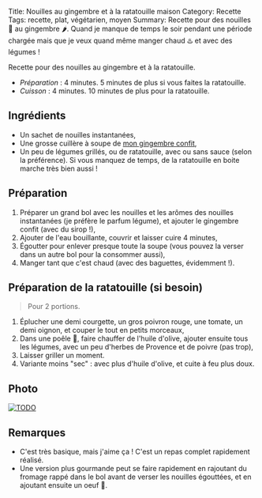 Title: Nouilles au gingembre et à la ratatouille maison
Category: Recette
Tags: recette, plat, végétarien, moyen
Summary: Recette pour des nouilles :shallow_pan_of_food: au gingembre :hot_pepper:. Quand je manque de temps le soir pendant une période chargée mais que je veux quand même manger chaud :hotsprings: et avec des légumes !

Recette pour des nouilles au gingembre et à la ratatouille.

- *Préparation* : 4 minutes. 5 minutes de plus si vous faites la ratatouille.
- *Cuisson* : 4 minutes. 10 minutes de plus pour la ratatouille.

## Ingrédients
- Un sachet de nouilles instantanées,
- Une grosse cuillère à soupe de [mon gingembre confit](gingembre-confit.html),
- Un peu de légumes grillés, ou de ratatouille, avec ou sans sauce (selon la préférence). Si vous manquez de temps, de la ratatouille en boite marche très bien aussi !

## Préparation
1. Préparer un grand bol avec les nouilles et les arômes des nouilles instantanées (je préfère le parfum légume), et ajouter le gingembre confit (avec du sirop !),
2. Ajouter de l'eau bouillante, couvrir et laisser cuire 4 minutes,
3. Égoutter pour enlever presque toute la soupe (vous pouvez la verser dans un autre bol pour la consommer aussi),
4. Manger tant que c'est chaud (avec des baguettes, évidemment !).

## Préparation de la ratatouille (si besoin)
> Pour 2 portions.

1. Éplucher une demi courgette, un gros poivron rouge, une tomate, un demi oignon, et couper le tout en petits morceaux,
2. Dans une poêle :fried_egg:, faire chauffer de l'huile d'olive, ajouter ensuite tous les légumes, avec un peu d'herbes de Provence et de poivre (pas trop),
3. Laisser griller un moment.
4. Variante moins "sec" : avec plus d'huile d'olive, et cuite à feu plus doux.

## Photo
[![TODO]({filename}images/blank.png)](#)

## Remarques
- C'est très basique, mais j'aime ça ! C'est un repas complet rapidement réalisé.
- Une version plus gourmande peut se faire rapidement en rajoutant du fromage rappé dans le bol avant de verser les nouilles égouttées, et en ajoutant ensuite un oeuf :egg:.
